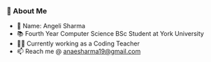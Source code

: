 ### 💫 About Me
- 👋 Name: Angeli Sharma
- 📚 Fourth Year Computer Science BSc Student at York University
- 👨‍💻 Currently working as a Coding Teacher 
- 📫 Reach me @ anaesharma19@gmail.com
<!--
**angelisharma/angelisharma** is a ✨ _special_ ✨ repository because its `README.md` (this file) appears on your GitHub profile.

Here are some ideas to get you started:

- 🔭 I’m currently working on ...
- 🌱 I’m currently learning ...
- 👯 I’m looking to collaborate on ...
- 🤔 I’m looking for help with ...
- 💬 Ask me about ...
- 📫 How to reach me: ...
- 😄 Pronouns: ...
- ⚡ Fun fact: ...
-->
